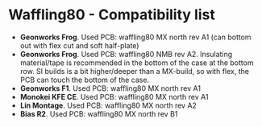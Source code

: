 # Waffling80 - Compatibility list

- **Geonworks Frog**. Used PCB: waffling80 MX north rev A1 (can bottom out with flex cut and soft half-plate)
- **Geonworks Frog**. Used PCB: waffling80 NMB rev A2. Insulating material/tape is recommended in the bottom of the case at the bottom row. SI builds is a bit higher/deeper than a MX-build, so with flex, the PCB can touch the bottom of the case.
- **Geonworks F1**. Used PCB:  waffling80 MX north rev A1
- **Monokei KFE CE**. Used PCB: waffling80 MX north rev A1
- **Lin Montage**. Used PCB: waffling80 MX north rev A2
- **Bias R2**. Used PCB: waffling80 MX north rev B1

